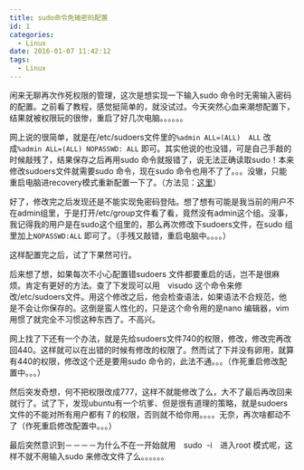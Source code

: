 ```yaml
---
title: sudo命令免输密码配置
id: 1
categories:
  - Linux
date: 2016-01-07 11:42:12
tags:
  - Linux
---
```


闲来无聊再次作死权限的管理，这次是想实现一下输入sudo 命令时无需输入密码的配置。之前看了教程，感觉挺简单的，就没试过。今天突然心血来潮想配置下，结果就被权限玩的很惨，重启了好几次电脑。。。。。。

网上说的很简单，就是在/etc/sudoers文件里的`%admin ALL=(ALL)  ALL` 改成`%admin ALL=(ALL) NOPASSWD: ALL` 即可。其实他说的也没错，可是自己手敲的时候敲残了，结果保存之后再用sudo 命令就报错了，说无法正确读取sudo！本来修改sudoers文件就需要sudo 命令，现在sudo 命令也用不了了。。。没辙，只能重启电脑进recovery模式重新配置一下了。（方法见：[这里](/2015/10/05/1/)）

好了，修改完之后发现还是不能实现免密码登陆。想了想有可能是我当前的用户不在admin组里，于是打开/etc/group文件看了看，竟然没有admin这个组。没事，我记得我的用户是在sudo这个组里的，那么再次修改下sudoers文件，在sudo 组里加上`NOPASSWD:ALL` 即可了。（手残又敲错，重启电脑中。。。。）

这样配置完之后，试了下果然可行。

后来想了想，如果每次不小心配置错sudoers 文件都要重启的话，岂不是很麻烦。肯定有更好的方法。查了下发现可以用　visudo 这个命令来修改/etc/sudoers文件。用这个修改之后，他会检查语法，如果语法不合规范，他是不会让你保存的。这倒是蛮人性化的，只是这个命令用的是nano 编辑器，vim 用惯了就完全不习惯这种东西了。不高兴。

网上找了下还有一个办法，就是先给sudoers文件740的权限，修改，修改完再改回440。这样就可以在出错的时候有修改的权限了。然而试了下并没有卵用，就算有440的权限，修改这个还是要用sudo 命令的，此法不通。。。（作死重启修改配置中。。。）

然后突发奇想，何不把权限改成777，这样不就能修改了么，大不了最后再改回来就行了。试了下，发现ubuntu有一个坑爹、但是很有道理的策略，就是sudoers文件的不能对所有用户都有７的权限，否则就不给你用。。。。无奈，再次啥都动不了（作死重启修改配置中。。。）

最后突然意识到－－－－为什么不在一开始就用　sudo  -i　进入root 模式呢，这样不就不用输入sudo 来修改文件了么。。。。。。